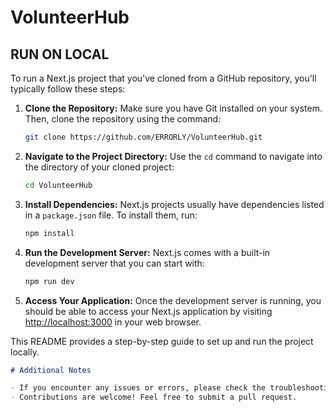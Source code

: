 # VolunteerHub

## RUN ON LOCAL

To run a Next.js project that you've cloned from a GitHub repository, you'll typically follow these steps:

1. **Clone the Repository:** Make sure you have Git installed on your system. Then, clone the repository using the command:

    ```bash
    git clone https://github.com/ERRORLY/VolunteerHub.git
    ```

2. **Navigate to the Project Directory:** Use the `cd` command to navigate into the directory of your cloned project:

    ```bash
    cd VolunteerHub
    ```

3. **Install Dependencies:** Next.js projects usually have dependencies listed in a `package.json` file. To install them, run:

    ```bash
    npm install
    ```

4. **Run the Development Server:** Next.js comes with a built-in development server that you can start with:

    ```bash
    npm run dev
    ```

5. **Access Your Application:** Once the development server is running, you should be able to access your Next.js application by visiting [http://localhost:3000](http://localhost:3000) in your web browser.

This README provides a step-by-step guide to set up and run the project locally.

```markdown
# Additional Notes

- If you encounter any issues or errors, please check the troubleshooting section in the documentation.
- Contributions are welcome! Feel free to submit a pull request.

